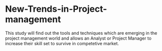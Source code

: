 New-Trends-in-Project-management
================================

This study will find out the tools and techniques which are emerging in the project management world and allows an Analyst or Project Manager to increase their skill set to survive in competetive market.
